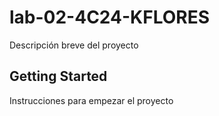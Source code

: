 # lab-02-4C24-KFLORES
Descripción breve del proyecto

## Getting Started
Instrucciones para empezar el proyecto
